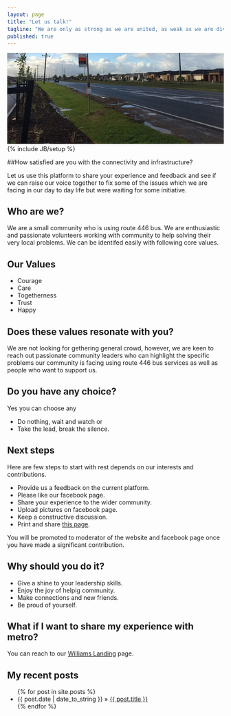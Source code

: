 ```yaml
---
layout: page
title: "Let us talk!"
tagline: "We are only as strong as we are united, as weak as we are divided."
published: true
---
```


<img src="images/route446.jpg" alt="A bus stop">
{% include JB/setup %}

##How satisfied are you with the connectivity and infrastructure?

Let us use this platform to share your experience and feedback and see if we can raise our voice together to fix some of the issues which we are facing in our day to day life but were waiting for some initiative.


## Who are we?

We are a small community who is using route 446 bus. We are enthusiastic and passionate volunteers working with community to help solving their very local problems. We can be identifed easily with following core values.

## Our Values
- Courage
- Care
- Togetherness
- Trust
- Happy

## Does these values resonate with you?
We are not looking for gethering general crowd, however, we are keen to reach out passionate community leaders who can highlight the specific problems our community is facing using route 446 bus services as well as people who want to support us.

## Do you have any choice?
Yes you can choose any

- Do nothing, wait and watch or
- Take the lead, break the silence.

## Next steps
Here are few steps to start with rest depends on our interests and contributions.

- Provide us a feedback on the current platform.
- Please like our facebook page.
- Share your experience to the wider community.
- Upload pictures on facebook page.
- Keep a constructive discussion.
- Print and share <a href="files/Route446.v1.pdf">this page</a>.

You will be promoted to moderator of the website and facebook page once you have made a significant contribution.

## Why should you do it?

- Give a shine to your leadership skills.
- Enjoy the joy of helpig community.
- Make connections and new friends.
- Be proud of yourself.

## What if I want to share my experience with metro?
You can reach to our <a href="https://www.facebook.com/pages/Williams-Landing/941750069179333">Williams Landing</a> page.

## My recent posts

<ul class="posts">
  {% for post in site.posts %}
    <li><span>{{ post.date | date_to_string }}</span> &raquo; <a href="{{ BASE_PATH }}{{ post.url }}">{{ post.title }}</a></li>
  {% endfor %}
</ul>


